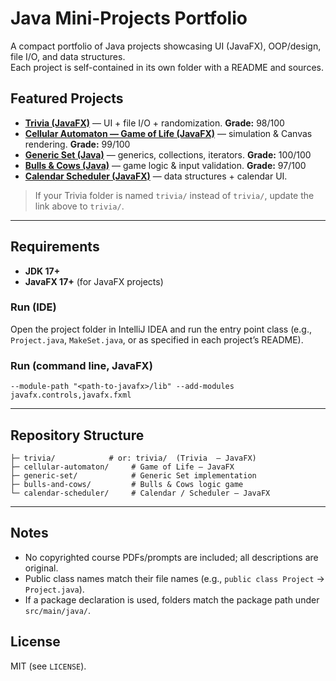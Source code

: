 
# Java Mini-Projects Portfolio

A compact portfolio of Java projects showcasing UI (JavaFX), OOP/design, file I/O, and data structures.  
Each project is self-contained in its own folder with a README and sources.

## Featured Projects
- **[Trivia  (JavaFX)](trivia/)** — UI + file I/O + randomization. **Grade:** 98/100  
- **[Cellular Automaton — Game of Life (JavaFX)](cellular-automaton/)** — simulation & Canvas rendering. **Grade:** 99/100  
- **[Generic Set (Java)](generic-set/)** — generics, collections, iterators. **Grade:** 100/100  
- **[Bulls & Cows (Java)](bulls-and-cows/)** — game logic & input validation. **Grade:** 97/100  
- **[Calendar Scheduler (JavaFX)](calendar-scheduler/)** — data structures + calendar UI.

> If your Trivia folder is named `trivia/` instead of `trivia/`, update the link above to `trivia/`.

---

## Requirements
- **JDK 17+**  
- **JavaFX 17+** (for JavaFX projects)

### Run (IDE)
Open the project folder in IntelliJ IDEA and run the entry point class (e.g., `Project.java`, `MakeSet.java`, or as specified in each project’s README).

### Run (command line, JavaFX)
```
--module-path "<path-to-javafx>/lib" --add-modules javafx.controls,javafx.fxml
```

---
## Repository Structure
```
├─ trivia/            # or: trivia/  (Trivia  – JavaFX)
├─ cellular-automaton/     # Game of Life – JavaFX
├─ generic-set/            # Generic Set implementation
├─ bulls-and-cows/         # Bulls & Cows logic game
└─ calendar-scheduler/     # Calendar / Scheduler – JavaFX
```

---
## Notes
- No copyrighted course PDFs/prompts are included; all descriptions are original.
- Public class names match their file names (e.g., `public class Project` → `Project.java`).
- If a package declaration is used, folders match the package path under `src/main/java/`.

## License
MIT (see `LICENSE`).
```
